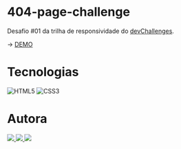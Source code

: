 # 404-page-challenge

Desafio #01 da trilha de responsividade do <a href="https://devchallenges.io/">devChallenges</a>.

→ <a href="https://404-page-challenge-git-master.thaliaberger.vercel.app/">DEMO</a> <br>

# Tecnologias

![HTML5](https://img.shields.io/badge/-HTML5-E34F26?style=flat&logo=html5&logoColor=white)
![CSS3](https://img.shields.io/badge/-CSS3-1572B6?style=flat&logo=css3)

# Autora

<a href="https://www.linkedin.com/in/thaliaberger/" target="_blank">
  <img src="https://img.shields.io/badge/-LinkedIn-2D2D2F?style=flat&logo=linkedin&logoColor=white">
  </a>
  <a href="https://thaliaberger.vercel.app/" target="_blank">
  <img src="https://img.shields.io/badge/-Portfolio-2D2D2F?style=flat">
  </a>
  <a href="mailto:berger.thalia@gmail.com" target="_blank">
  <img src="https://img.shields.io/badge/-Gmail-2D2D2F?style=flat&logo=gmail&logoColor=white">
  </a>
